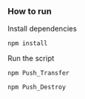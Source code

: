 ### How to run

Install dependencies

```shell
npm install
```

Run the script

```
npm Push_Transfer
```

```
npm Push_Destroy
```
